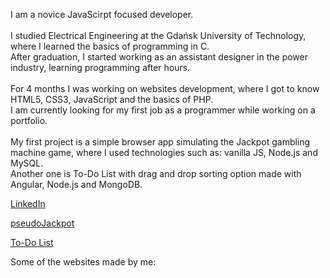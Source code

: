I am a novice JavaScirpt focused developer. <br /> <br />
I studied Electrical Engineering at the Gdańsk University of Technology, where I learned the basics of programming in C. <br />
After graduation, I started working as an assistant designer in the power industry, learning programming after hours. <br /> <br />
For 4 months I was working on websites development, where I got to know HTML5, CSS3, JavaScript and the basics of PHP. <br />
I am currently looking for my first job as a programmer while working on a portfolio. <br /> <br />
My first project is a simple browser app simulating the Jackpot gambling machine game, where I used technologies such as: vanilla JS, Node.js and MySQL. <br />
Another one is To-Do List with drag and drop sorting option made with Angular, Node.js and MongoDB. <br />

[LinkedIn](https://www.linkedin.com/in/paweł-Małek)

[pseudoJackpot](http://drawit.click/)

[To-Do List](http://drawit.click:443/)

Some of the websites made by me: 

